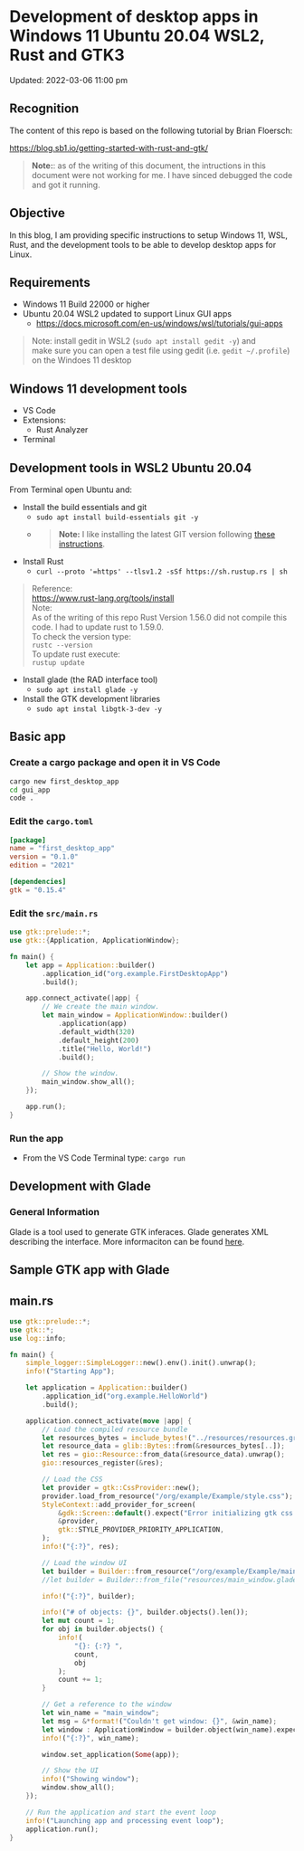 # Development of desktop apps in Windows 11 Ubuntu 20.04 WSL2, Rust and GTK3
Updated: 2022-03-06 11:00 pm

## Recognition

The content of this repo is based on the following tutorial by Brian Floersch:

https://blog.sb1.io/getting-started-with-rust-and-gtk/

> **Note:**: as of the writing of this document, the intructions in this document were not working for me. I have sinced debugged the code and got it running.

## Objective

In this blog, I am providing specific instructions to setup Windows 11, WSL, Rust, and the development tools to be able to develop desktop apps for Linux.

## Requirements

- Windows 11 Build 22000 or higher
- Ubuntu 20.04 WSL2 updated to support Linux GUI apps
  - https://docs.microsoft.com/en-us/windows/wsl/tutorials/gui-apps

> Note: install gedit in WSL2 (```sudo apt install gedit -y```) and <br/>
> make sure you can open a test file using gedit (i.e. ```gedit ~/.profile```) on the Windoes 11 desktop 

## Windows 11 development tools

- VS Code
- Extensions:
  - Rust Analyzer
- Terminal

## Development tools in WSL2 Ubuntu 20.04

From Terminal open Ubuntu and:

- Install the build essentials and git
  - ```sudo apt install build-essentials git -y```
  - > **Note:** I like installing the latest GIT version following [these instructions](https://www.linuxcapable.com/how-to-install-and-update-latest-git-on-ubuntu-20-04/).
- Install Rust  
  - ```curl --proto '=https' --tlsv1.2 -sSf https://sh.rustup.rs | sh```
> Reference: <br/>
> https://www.rust-lang.org/tools/install <br/>
> Note: <br/>
> As of the writing of this repo Rust Version 1.56.0 did not compile this code. I had to update rust to 1.59.0.</br>
> To check the version type: <br/>
> ```rustc --version``` <br/>
> To update rust execute: <br/>
> ```rustup update```
- Install glade (the RAD interface tool)
  - ```sudo apt install glade -y```
- Install the GTK development libraries
  - ```sudo apt instal libgtk-3-dev -y```
  
## Basic app

### Create a cargo package and open it in VS Code

```bash
cargo new first_desktop_app
cd gui_app
code .
```

### Edit the ```cargo.toml```

```toml
[package]
name = "first_desktop_app"
version = "0.1.0"
edition = "2021"

[dependencies]
gtk = "0.15.4"
```

### Edit the ```src/main.rs```
```rust
use gtk::prelude::*;
use gtk::{Application, ApplicationWindow};

fn main() {
    let app = Application::builder()
        .application_id("org.example.FirstDesktopApp")
        .build();

    app.connect_activate(|app| {
        // We create the main window.
        let main_window = ApplicationWindow::builder()
            .application(app)
            .default_width(320)
            .default_height(200)
            .title("Hello, World!")
            .build();

        // Show the window.
        main_window.show_all();
    });

    app.run();
}
```

### Run the app

- From the VS Code Terminal type: ```cargo run```

## Development with Glade

### General Information

Glade is a tool used to generate GTK inferaces. Glade generates XML describing the interface. More informaciton can be found [here](https://glade.gnome.org/).

## Sample GTK app with Glade

## main.rs

```rust
use gtk::prelude::*;
use gtk::*;
use log::info;

fn main() {
    simple_logger::SimpleLogger::new().env().init().unwrap();
    info!("Starting App");

    let application = Application::builder()
        .application_id("org.example.HelloWorld")
        .build();

    application.connect_activate(move |app| {
        // Load the compiled resource bundle
        let resources_bytes = include_bytes!("../resources/resources.gresource");
        let resource_data = glib::Bytes::from(&resources_bytes[..]);
        let res = gio::Resource::from_data(&resource_data).unwrap();
        gio::resources_register(&res);

        // Load the CSS
        let provider = gtk::CssProvider::new();
        provider.load_from_resource("/org/example/Example/style.css");
        StyleContext::add_provider_for_screen(
            &gdk::Screen::default().expect("Error initializing gtk css provider."),
            &provider,
            gtk::STYLE_PROVIDER_PRIORITY_APPLICATION,
        );
        info!("{:?}", res);

        // Load the window UI
        let builder = Builder::from_resource("/org/example/Example/main_window.glade");
        //let builder = Builder::from_file("resources/main_window.glade");

        info!("{:?}", builder);

        info!("# of objects: {}", builder.objects().len());
        let mut count = 1;
        for obj in builder.objects() {
            info!(
                "{}: {:?} ",
                count,
                obj
            );
            count += 1;        
        }

        // Get a reference to the window
        let win_name = "main_window";
        let msg = &*format!("Couldn't get window: {}", &win_name);
        let window : ApplicationWindow = builder.object(win_name).expect(msg);
        info!("{:?}", win_name);

        window.set_application(Some(app));

        // Show the UI
        info!("Showing window");
        window.show_all();
    });

    // Run the application and start the event loop
    info!("Launching app and processing event loop");
    application.run();
}
```
